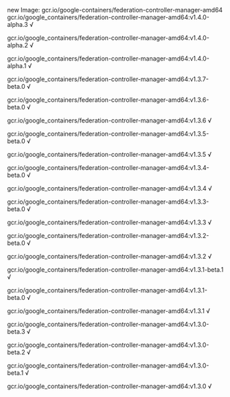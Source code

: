 new Image: gcr.io/google-containers/federation-controller-manager-amd64
gcr.io/google_containers/federation-controller-manager-amd64:v1.4.0-alpha.3 √

gcr.io/google_containers/federation-controller-manager-amd64:v1.4.0-alpha.2 √

gcr.io/google_containers/federation-controller-manager-amd64:v1.4.0-alpha.1 √

gcr.io/google_containers/federation-controller-manager-amd64:v1.3.7-beta.0 √

gcr.io/google_containers/federation-controller-manager-amd64:v1.3.6-beta.0 √

gcr.io/google_containers/federation-controller-manager-amd64:v1.3.6 √

gcr.io/google_containers/federation-controller-manager-amd64:v1.3.5-beta.0 √

gcr.io/google_containers/federation-controller-manager-amd64:v1.3.5 √

gcr.io/google_containers/federation-controller-manager-amd64:v1.3.4-beta.0 √

gcr.io/google_containers/federation-controller-manager-amd64:v1.3.4 √

gcr.io/google_containers/federation-controller-manager-amd64:v1.3.3-beta.0 √

gcr.io/google_containers/federation-controller-manager-amd64:v1.3.3 √

gcr.io/google_containers/federation-controller-manager-amd64:v1.3.2-beta.0 √

gcr.io/google_containers/federation-controller-manager-amd64:v1.3.2 √

gcr.io/google_containers/federation-controller-manager-amd64:v1.3.1-beta.1 √

gcr.io/google_containers/federation-controller-manager-amd64:v1.3.1-beta.0 √

gcr.io/google_containers/federation-controller-manager-amd64:v1.3.1 √

gcr.io/google_containers/federation-controller-manager-amd64:v1.3.0-beta.3 √

gcr.io/google_containers/federation-controller-manager-amd64:v1.3.0-beta.2 √

gcr.io/google_containers/federation-controller-manager-amd64:v1.3.0-beta.1 √

gcr.io/google_containers/federation-controller-manager-amd64:v1.3.0 √

